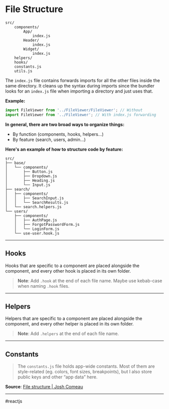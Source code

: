 # File Structure

```
src/
	components/
		App/
			index.js
		Header/
			index.js
		Widget/
			index.js
	helpers/
	hooks/
	constants.js
	utils.js
```

The `index.js` file contains forwards imports for all the other files inside the same directory. It cleans up the syntax during imports since the bundler looks for an `index.js` file when importing a directory and just uses that.

**Example:**

```jsx
import FileViewer from '../FileViewer/FileViewer'; // Without
import FileViewer from '../FileViewer'; // With index.js forwarding
```

**In general, there are two broad ways to organize things:**

- By function (components, hooks, helpers…)
- By feature (search, users, admin…)

**Here's an example of how to structure code by feature:**

```
src/
├── base/
│   └── components/
│       ├── Button.js
│       ├── Dropdown.js
│       ├── Heading.js
│       └── Input.js
├── search/
│   ├── components/
│   │   ├── SearchInput.js
│   │   └── SearchResults.js
│   └── search.helpers.js
└── users/
    ├── components/
    │   ├── AuthPage.js
    │   ├── ForgotPasswordForm.js
    │   └── LoginForm.js
    └── use-user.hook.js
```

---

## Hooks

Hooks that are specific to a component are placed alongside the component, and every other hook is placed in its own folder.

> **Note**: Add `.hook` at the end of each file name. Maybe use kebab-case when naming `.hook` files.

---

## Helpers

Helpers that are specific to a component are placed alongside the component, and every other helper is placed in its own folder.

> **Note**: Add `.helpers` at the end of each file name.

---

## Constants

> The `constants.js` file holds app-wide constants. Most of them are style-related (eg. colors, font sizes, breakpoints), but I also store public keys and other “app data” here.

**Source**: [File structure | Josh Comeau](https://www.joshwcomeau.com/react/file-structure/)

---
#reactjs